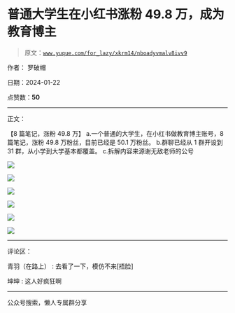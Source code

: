 # 普通大学生在小红书涨粉 49.8 万，成为教育博主

> 原文：[`www.yuque.com/for_lazy/xkrm14/nboadyvmalv8ivv9`](https://www.yuque.com/for_lazy/xkrm14/nboadyvmalv8ivv9)

作者： 罗破帽

日期：2024-01-22

点赞数：**50**

* * *

正文：

【8 篇笔记，涨粉 49.8 万】 a.一个普通的大学生，在小红书做教育博主账号，8 篇笔记，涨粉 49.8 万粉丝，目前已经是 50.1 万粉丝。
b.群聊已经从 1 群开设到 31 群，从小学到大学基本都覆盖。 c.拆解内容来源谢无敌老师的公号

![](img/492ff5192f5a6113f64a332ce4a014c2.png)

![](img/a921427ab83248f8155b5e274ba4aeb9.png)

![](img/855ee9c8d72a5421fdbe93ecb02ca06a.png)

![](img/af441cfb1d5c8035a138209e6918b54b.png)

![](img/63a74ba686ccb3be423ba92041c5b4cb.png)

![](img/abfc25d10aa33f233f1707263150c44d.png)

* * *

评论区：

青羽（在路上） : 去看了一下，模仿不来[捂脸]

坤坤 : 这人好疯狂啊

* * *

公众号搜索，懒人专属群分享